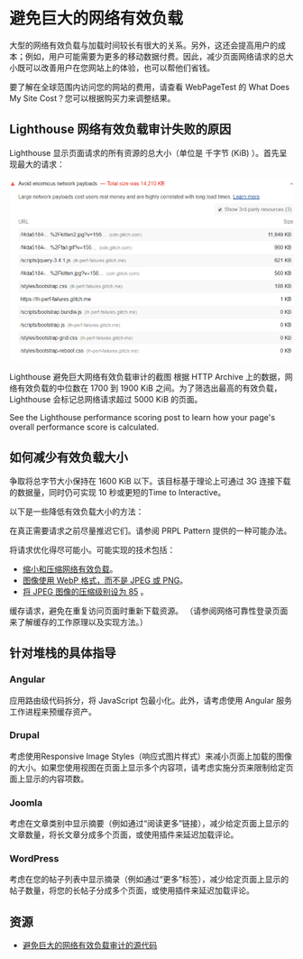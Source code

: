 # 避免巨大的网络有效负载

大型的网络有效负载与加载时间较长有很大的关系。另外，这还会提高用户的成本；例如，用户可能需要为更多的移动数据付费。因此，减少页面网络请求的总大小既可以改善用户在您网站上的体验，也可以帮他们省钱。

要了解在全球范围内访问您的网站的费用，请查看 WebPageTest 的 What Does My Site Cost？您可以根据购买力来调整结果。

## Lighthouse 网络有效负载审计失败的原因

Lighthouse 显示页面请求的所有资源的总大小（单位是 千字节 (KiB) ）。首先呈现最大的请求：

![img1](./img/total-byte-weight-1.png)

Lighthouse 避免巨大网络有效负载审计的截图
根据 HTTP Archive 上的数据，网络有效负载的中位数在 1700 到 1900 KiB 之间。为了筛选出最高的有效负载，Lighthouse 会标记总网络请求超过 5000 KiB 的页面。

See the Lighthouse performance scoring post to learn how your page's overall performance score is calculated.

## 如何减少有效负载大小

争取将总字节大小保持在 1600 KiB 以下。该目标基于理论上可通过 3G 连接下载的数据量，同时仍可实现 10 秒或更短的Time to Interactive。

以下是一些降低有效负载大小的方法：

在真正需要请求之前尽量推迟它们。请参阅 PRPL Pattern 提供的一种可能办法。

将请求优化得尽可能小。可能实现的技术包括：

- [缩小和压缩网络有效负载](https://web.dev/reduce-network-payloads-using-text-compression)。
- [图像使用 WebP 格式，而不是 JPEG 或 PNG](https://web.dev/serve-images-webp)。
- [将 JPEG 图像的压缩级别设为 85](https://web.dev/use-imagemin-to-compress-images) 。

缓存请求，避免在重复访问页面时重新下载资源。 （请参阅网络可靠性登录页面来了解缓存的工作原理以及实现方法。）

## 针对堆栈的具体指导

### Angular

应用路由级代码拆分，将 JavaScript 包最小化。此外，请考虑使用 Angular 服务工作进程来预缓存资产。

### Drupal

考虑使用Responsive Image Styles（响应式图片样式）来减小页面上加载的图像的大小。如果您使用视图在页面上显示多个内容项，请考虑实施分页来限制给定页面上显示的内容项数。

### Joomla

考虑在文章类别中显示摘要（例如通过“阅读更多”链接），减少给定页面上显示的文章数量，将长文章分成多个页面，或使用插件来延迟加载评论。

### WordPress

考虑在您的帖子列表中显示摘录（例如通过“更多”标签），减少给定页面上显示的帖子数量，将您的长帖子分成多个页面，或使用插件来延迟加载评论。

## 资源
- [避免巨大的网络有效负载审计的源代码](https://github.com/GoogleChrome/lighthouse/blob/master/lighthouse-core/audits/byte-efficiency/total-byte-weight.js)
